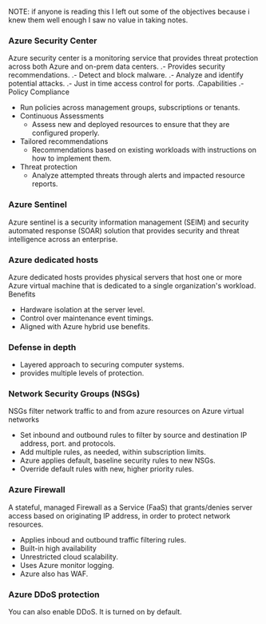 NOTE: if anyone is reading this I left out some of the objectives because i knew them well enough I saw no value in taking notes.


### Azure Security Center
Azure security center is a monitoring service that provides threat protection across both Azure and on-prem data centers.
.- Provides security recommendations.
.- Detect and block malware.
.- Analyze and identify potential attacks.
.- Just in time access control for ports.
.Capabilities
.- Policy Compliance
  - Run policies across management groups, subscriptions or tenants.
- Continuous Assessments
  - Assess new and deployed resources to ensure that they are configured properly.
- Tailored recommendations
  - Recommendations based on existing workloads with instructions on how to implement them.
- Threat protection
  - Analyze attempted threats through alerts and impacted resource reports.

### Azure Sentinel
Azure sentinel is a security information management (SEIM) and security automated response (SOAR) solution that provides security and threat intelligence across an enterprise.

### Azure dedicated hosts
Azure dedicated hosts provides physical servers that host one or more Azure virtual machine that is dedicated to a single organization's workload.  
Benefits
- Hardware isolation at the server level.
- Control over maintenance event timings.
- Aligned with Azure hybrid use benefits.

### Defense in depth
- Layered approach to securing computer systems.
- provides multiple levels of protection.

### Network Security Groups (NSGs)
NSGs filter network traffic to and from azure resources on Azure virtual networks
- Set inbound and outbound rules to filter by source and destination IP address, port. and protocols.
- Add multiple rules, as needed, within subscription limits.
- Azure applies default, baseline security rules to new NSGs.
- Override default rules with new, higher priority rules.

### Azure Firewall
A stateful, managed Firewall as a Service (FaaS) that grants/denies server access based on originating IP address, in order to protect network resources.
- Applies inboud and outbound traffic filtering rules.
- Built-in high availability
- Unrestricted cloud scalability.
- Uses Azure monitor logging.
- Azure also has WAF.

### Azure DDoS protection
You can also enable DDoS. It is turned on by default.